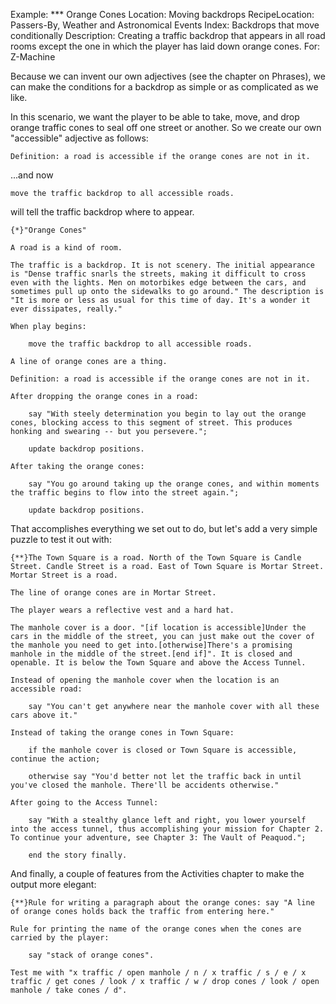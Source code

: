 Example: *** Orange Cones
Location: Moving backdrops
RecipeLocation: Passers-By, Weather and Astronomical Events
Index: Backdrops that move conditionally
Description: Creating a traffic backdrop that appears in all road rooms except the one in which the player has laid down orange cones.
For: Z-Machine

  
Because we can invent our own adjectives (see the chapter on Phrases), we can make the conditions for a backdrop as simple or as complicated as we like.

  
In this scenario, we want the player to be able to take, move, and drop orange traffic cones to seal off one street or another. So we create our own "accessible" adjective as follows:

  

``` inform7
Definition: a road is accessible if the orange cones are not in it.
```

  
...and now

  

``` inform7
move the traffic backdrop to all accessible roads.
```

  
will tell the traffic backdrop where to appear.

  

``` inform7
{*}"Orange Cones"

A road is a kind of room.

The traffic is a backdrop. It is not scenery. The initial appearance is "Dense traffic snarls the streets, making it difficult to cross even with the lights. Men on motorbikes edge between the cars, and sometimes pull up onto the sidewalks to go around." The description is "It is more or less as usual for this time of day. It's a wonder it ever dissipates, really."

When play begins:

	move the traffic backdrop to all accessible roads.

A line of orange cones are a thing.

Definition: a road is accessible if the orange cones are not in it.

After dropping the orange cones in a road:

	say "With steely determination you begin to lay out the orange cones, blocking access to this segment of street. This produces honking and swearing -- but you persevere.";

	update backdrop positions.

After taking the orange cones:

	say "You go around taking up the orange cones, and within moments the traffic begins to flow into the street again.";

	update backdrop positions.
```

  
That accomplishes everything we set out to do, but let's add a very simple puzzle to test it out with:

  

``` inform7
{**}The Town Square is a road. North of the Town Square is Candle Street. Candle Street is a road. East of Town Square is Mortar Street. Mortar Street is a road.

The line of orange cones are in Mortar Street.

The player wears a reflective vest and a hard hat.

The manhole cover is a door. "[if location is accessible]Under the cars in the middle of the street, you can just make out the cover of the manhole you need to get into.[otherwise]There's a promising manhole in the middle of the street.[end if]". It is closed and openable. It is below the Town Square and above the Access Tunnel.

Instead of opening the manhole cover when the location is an accessible road:

	say "You can't get anywhere near the manhole cover with all these cars above it."

Instead of taking the orange cones in Town Square:

	if the manhole cover is closed or Town Square is accessible, continue the action;

	otherwise say "You'd better not let the traffic back in until you've closed the manhole. There'll be accidents otherwise."

After going to the Access Tunnel:

	say "With a stealthy glance left and right, you lower yourself into the access tunnel, thus accomplishing your mission for Chapter 2. To continue your adventure, see Chapter 3: The Vault of Peaquod.";

	end the story finally.
```

  
And finally, a couple of features from the Activities chapter to make the output more elegant:

  

``` inform7
{**}Rule for writing a paragraph about the orange cones: say "A line of orange cones holds back the traffic from entering here."

Rule for printing the name of the orange cones when the cones are carried by the player:

	say "stack of orange cones".

Test me with "x traffic / open manhole / n / x traffic / s / e / x traffic / get cones / look / x traffic / w / drop cones / look / open manhole / take cones / d".
```

